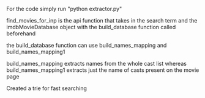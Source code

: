 For the code simply run "python extractor.py"

find_movies_for_inp is the api function that takes in the search term and the imdbMovieDatabase object with the build_database function called beforehand

the build_database function can use build_names_mapping and build_names_mapping1

build_names_mapping extracts names from the whole cast list whereas build_names_mapping1 extracts just the name of casts present on the movie page

Created a trie for fast searching
